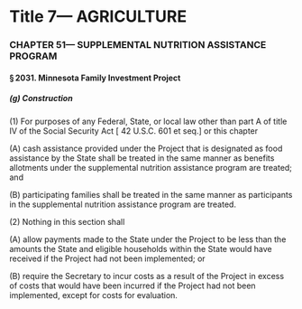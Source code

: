 
# Title 7— AGRICULTURE
### CHAPTER 51— SUPPLEMENTAL NUTRITION ASSISTANCE PROGRAM
#### § 2031. Minnesota Family Investment Project
##### (g) Construction

(1) For purposes of any Federal, State, or local law other than part A of title IV of the Social Security Act [ 42 U.S.C. 601 et seq.] or this chapter

(A) cash assistance provided under the Project that is designated as food assistance by the State shall be treated in the same manner as benefits allotments under the supplemental nutrition assistance program are treated; and

(B) participating families shall be treated in the same manner as participants in the supplemental nutrition assistance program are treated.

(2) Nothing in this section shall

(A) allow payments made to the State under the Project to be less than the amounts the State and eligible households within the State would have received if the Project had not been implemented; or

(B) require the Secretary to incur costs as a result of the Project in excess of costs that would have been incurred if the Project had not been implemented, except for costs for evaluation.
